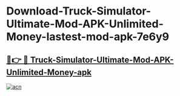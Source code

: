 # Download-Truck-Simulator-Ultimate-Mod-APK-Unlimited-Money-lastest-mod-apk-7e6y9

<h2><a href="https://apkcomod.com?title=Truck-Simulator-Ultimate-Mod-APK-Unlimited-Money">🔗👉 🔴 Truck-Simulator-Ultimate-Mod-APK-Unlimited-Money-apk </a></h2>

[![acn](https://github.com/user-attachments/assets/0f9c940e-d8b0-45ae-aac7-cd30a18b3e1c)](https://apkcomod.com?title=Truck-Simulator-Ultimate-Mod-APK-Unlimited-Money)
